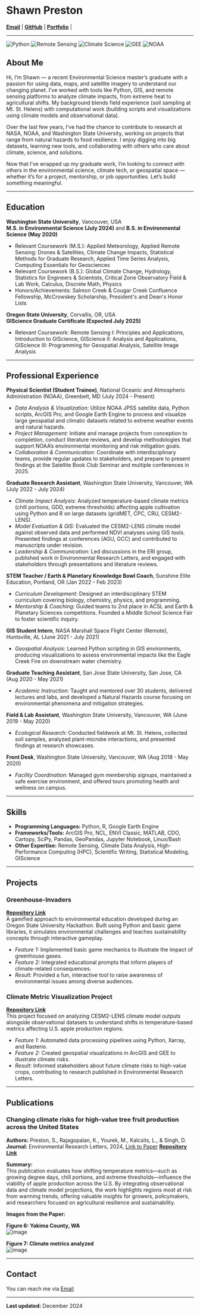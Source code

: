 # Shawn Preston

**[Email](mailto:shawnxpreston@gmail.com)** | **[GitHub](https://github.com/shawnatwsu)** | **[Portfolio](portfolio.md)** |

---
<link rel="stylesheet" href="style.css">

![Python](https://img.shields.io/badge/Python-3.8-blue)
![Remote Sensing](https://img.shields.io/badge/Remote%20Sensing-GIS-green)
![Climate Science](https://img.shields.io/badge/Climate-Data-orange)
![GEE](https://img.shields.io/badge/Google%20Earth%20Engine-Remote%20Sensing-brightgreen)
![NOAA](https://img.shields.io/badge/NOAA-Federal%20Research-blueviolet)


## About Me

Hi, I’m Shawn — a recent Environmental Science master’s graduate with a passion for using data, maps, and satellite imagery to understand our changing planet. I’ve worked with tools like Python, GIS, and remote sensing platforms to analyze climate impacts, from extreme heat to agricultural shifts. My background blends field experience (soil sampling at Mt. St. Helens) with computational work (building scripts and visualizations using climate models and observational data).

Over the last few years, I’ve had the chance to contribute to research at NASA, NOAA, and Washington State University, working on projects that range from natural hazards to food resilience. I enjoy digging into big datasets, learning new tools, and collaborating with others who care about climate, science, and solutions.

Now that I’ve wrapped up my graduate work, I’m looking to connect with others in the environmental science, climate tech, or geospatial space — whether it’s for a project, mentorship, or job opportunities. Let’s build something meaningful.



---

## Education

**Washington State University**, Vancouver, USA  
**M.S. in Environmental Science (July 2024)** and **B.S. in Environmental Science (May 2020)**  
- Relevant Coursework (M.S.): Applied Meteorology, Applied Remote Sensing: Drones & Satellites, Climate Change Impacts, Statistical Methods for Graduate Research, Applied Time Series Analysis, Computing Essentials for Geosciences  
- Relevant Coursework (B.S.): Global Climate Change, Hydrology, Statistics for Engineers & Scientists, Critical Zone Observatory Field & Lab Work, Calculus, Discrete Math, Physics  
- Honors/Achievements: Salmon Creek & Cougar Creek Confluence Fellowship, McCrowskey Scholarship, President's and Dean's Honor Lists

**Oregon State University**, Corvallis, OR, USA  
**GIScience Graduate Certificate (Expected July 2025)**  
- Relevant Coursework: Remote Sensing I: Principles and Applications, Introduction to GIScience, GIScience II: Analysis and Applications, GIScience III: Programming for Geospatial Analysis, Satellite Image Analysis

---

## Professional Experience

**Physical Scientist (Student Trainee)**, National Oceanic and Atmospheric Administration (NOAA), Greenbelt, MD (July 2024 - Present)  
- *Data Analysis & Visualization:* Utilize NOAA JPSS satellite data, Python scripts, ArcGIS Pro, and Google Earth Engine to process and visualize large geospatial and climatic datasets related to extreme weather events and natural hazards.  
- *Project Management:* Initiate and manage projects from conception to completion, conduct literature reviews, and develop methodologies that support NOAA’s environmental monitoring and risk mitigation goals.  
- *Collaboration & Communication:* Coordinate with interdisciplinary teams, provide regular updates to stakeholders, and prepare to present findings at the Satellite Book Club Seminar and multiple conferences in 2025.

**Graduate Research Assistant**, Washington State University, Vancouver, WA (July 2022 - July 2024)  
- *Climate Impact Analysis:* Analyzed temperature-based climate metrics (chill portions, GDD, extreme thresholds) affecting apple cultivation using Python and R on large datasets (gridMET, CPC, CRU, CESM2-LENS).  
- *Model Evaluation & GIS:* Evaluated the CESM2-LENS climate model against observed data and performed NDVI analyses using GIS tools. Presented findings at conferences (AGU, GCC) and contributed to manuscripts under revision.  
- *Leadership & Communication:* Led discussions in the ERI group, published work in Environmental Research Letters, and engaged with stakeholders through presentations and literature reviews.

**STEM Teacher / Earth & Planetary Knowledge Bowl Coach**, Sunshine Elite Education, Portland, OR (Jan 2022 - Feb 2023)  
- *Curriculum Development:* Designed an interdisciplinary STEM curriculum covering biology, chemistry, physics, and programming.  
- *Mentorship & Coaching:* Guided teams to 2nd place in ACSL and Earth & Planetary Sciences competitions. Founded a Middle School Science Fair to foster scientific inquiry.

**GIS Student Intern**, NASA Marshall Space Flight Center (Remote), Huntsville, AL (June 2021 - July 2021)  
- *Geospatial Analysis:* Learned Python scripting in GIS environments, producing visualizations to assess environmental impacts like the Eagle Creek Fire on downstream water chemistry.

**Graduate Teaching Assistant**, San Jose State University, San Jose, CA (Aug 2020 - May 2021)  
- *Academic Instruction:* Taught and mentored over 30 students, delivered lectures and labs, and developed a Natural Hazards course focusing on environmental phenomena and mitigation strategies.

**Field & Lab Assistant**, Washington State University, Vancouver, WA (June 2019 - May 2020)  
- *Ecological Research:* Conducted fieldwork at Mt. St. Helens, collected soil samples, analyzed plant-microbe interactions, and presented findings at research showcases.

**Front Desk**, Washington State University, Vancouver, WA (Aug 2018 - May 2020)  
- *Facility Coordination:* Managed gym membership signups, maintained a safe exercise environment, and offered tours promoting health and wellness on campus.

---

## Skills

- **Programming Languages:** Python, R, Google Earth Engine 
- **Frameworks/Tools:** ArcGIS Pro, NCL, ENVI Classic, MATLAB, CDO, Cartopy, SciPy, Pandas, GeoPandas, Jupyter Notebook, Linux/Bash  
- **Other Expertise:** Remote Sensing, Climate Data Analysis, High-Performance Computing (HPC), Scientific Writing, Statistical Modeling, GIScience

---

## Projects

### Greenhouse-Invaders  
**[Repository Link](https://github.com/shawnatwsu/Greenhouse-Invaders)**  
A gamified approach to environmental education developed during an Oregon State University Hackathon. Built using Python and basic game libraries, it simulates environmental challenges and teaches sustainability concepts through interactive gameplay.

- *Feature 1:* Implemented basic game mechanics to illustrate the impact of greenhouse gases.  
- *Feature 2:* Integrated educational prompts that inform players of climate-related consequences.  
- *Result:* Provided a fun, interactive tool to raise awareness of environmental issues among diverse audiences.

### Climate Metric Visualization Project  
**[Repository Link](https://github.com/shawnatwsu/Projected-Changes-in-Climate-Conditions-Affecting-U.S.-Apple-Production-Using-Large-Ensembles)**  
This project focused on analyzing CESM2-LENS climate model outputs alongside observational datasets to understand shifts in temperature-based metrics affecting U.S. apple production regions.

- *Feature 1:* Automated data processing pipelines using Python, Xarray, and Rasterio.  
- *Feature 2:* Created geospatial visualizations in ArcGIS and GEE to illustrate climate risks.  
- *Result:* Informed stakeholders about future climate risks to high-value crops, contributing to research published in Environmental Research Letters.

---

## Publications

### Changing climate risks for high-value tree fruit production across the United States  
**Authors:** Preston, S., Rajagopalan, K., Yourek, M., Kalcsits, L., & Singh, D.  
**Journal:** Environmental Research Letters, 2024, [Link to Paper](https://iopscience.iop.org/article/10.1088/1748-9326/ad90f4/meta)
**[Repository Link](https://github.com/shawnatwsu/Changing-Climate-Risks-for-High-Value-Tree-Fruit-Production-across-the-United-States)**

**Summary:**  
This publication evaluates how shifting temperature metrics—such as growing degree days, chill portions, and extreme thresholds—influence the viability of apple production across the U.S. By integrating observational data and climate model projections, the work highlights regions most at risk from warming trends, offering valuable insights for growers, policymakers, and researchers focused on agricultural resilience and sustainability.

**Images from the Paper:**

**Figure 6: Yakima County, WA**  
![image](https://github.com/user-attachments/assets/e2bf4775-0aab-45f6-8ba2-d72093929184)

**Figure 7: Climate metrics analyzed**  
![image](https://github.com/user-attachments/assets/d5512997-5f61-43fe-bcb9-0e492ad1362e)

---

## Contact

You can reach me via [Email](mailto:shawnxpreston@gmail.com)

---

**Last updated:** December 2024
